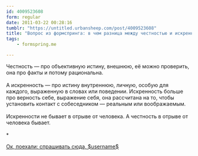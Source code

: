 ```yaml
---
id: 4009523608
form: regular
date: 2011-03-22 00:28:16
tumblr: "https://untitled.urbansheep.com/post/4009523608"
title: "Вопрос из формспринга: в чем разница между честностью и искренностью?"
tags:
    - formspring.me

---
```


<p class="formspringmeAnswer">Честность — про объективную истину, внешнюю, её можно проверить, она про факты и потому рациональна.<br/><br/>
А искренность — про истину внутреннюю, личную, особую для каждого, выраженную в словах или поведении. Искренность больше про верность себе, выражение себя, она рассчитана на то, чтобы установить контакт с собеседником — реальным или воображаемым.<br/><br/>
Искренности не бывает в отрыве от человека. А честность в отрыве от человека бывает.<br/><br/>
*</p>

<p class="formspringmeFooter">
    <a href="http://www.formspring.me/urbansheep?utm_medium=social&amp;utm_source=tumblr&amp;utm_campaign=shareanswer">Ок, поехали: спрашивать сюда, $username$</a>
</p>

